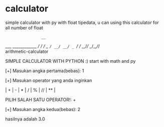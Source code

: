 # calculator
simple calculator with py
with float tipedata, u can using this calculator for all number of float

                    __
 ___ ____________ _/ /
/ _ `/ __/ __/ _ `/ / 
\_,_/_/  \__/\_,_/_/  
arithmetic-calculator
              
SIMPLE CALCULATOR WITH PYTHON :) start with math and py


[+] Masukan angka pertama(bebas): 1


[+] Masukan operator yang anda inginkan
                          
|  +  |  -  |  *  |  /  |  %  |  //  |  **  |

PILIH SALAH SATU OPERATOR!: +

[+] Masukan angka kedua(bebas): 2

hasilnya adalah 3.0

